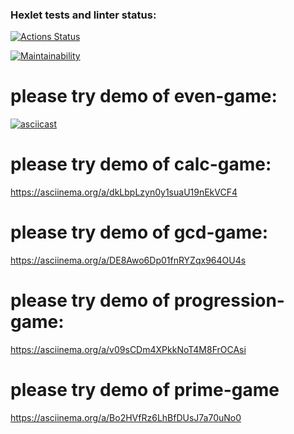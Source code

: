 ### Hexlet tests and linter status:
[![Actions Status](https://github.com/OlegKhnew/python-project-49/actions/workflows/hexlet-check.yml/badge.svg)](https://github.com/OlegKhnew/python-project-49/actions)

[![Maintainability](https://api.codeclimate.com/v1/badges/276612709ae4c98e13f4/maintainability)](https://codeclimate.com/github/OlegKhnew/python-project-49/maintainability)

# please try demo of even-game: 
[![asciicast](https://asciinema.org/a/Zeq4FbCAH2s3H6YUqS6D4U164.svg)](https://asciinema.org/a/Zeq4FbCAH2s3H6YUqS6D4U164)

# please try demo of calc-game:
https://asciinema.org/a/dkLbpLzyn0y1suaU19nEkVCF4

# please try demo of gcd-game:
https://asciinema.org/a/DE8Awo6Dp01fnRYZqx964OU4s

# please try demo of progression-game:
https://asciinema.org/a/v09sCDm4XPkkNoT4M8FrOCAsi

# please try demo of prime-game
https://asciinema.org/a/Bo2HVfRz6LhBfDUsJ7a70uNo0
